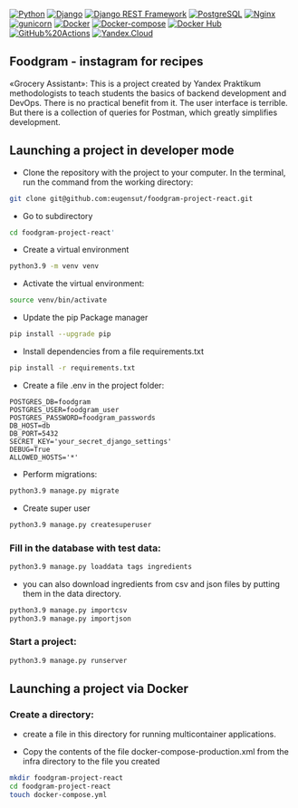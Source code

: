 [![Python](https://img.shields.io/badge/-Python-464646?style=flat&logo=Python&logoColor=56C0C0&color=034230)](https://www.python.org/)
[![Django](https://img.shields.io/badge/-Django-464646?style=flat&logo=Django&logoColor=56C0C0&color=034230)](https://www.djangoproject.com/)
[![Django REST Framework](https://img.shields.io/badge/-Django%20REST%20Framework-464646?style=flat&logo=Django%20REST%20Framework&logoColor=56C0C0&color=034230)](https://www.django-rest-framework.org/)
[![PostgreSQL](https://img.shields.io/badge/-PostgreSQL-464646?style=flat&logo=PostgreSQL&logoColor=56C0C0&color=034230)](https://www.postgresql.org/)
[![Nginx](https://img.shields.io/badge/-NGINX-464646?style=flat&logo=NGINX&logoColor=56C0C0&color=034230)](https://nginx.org/ru/)
[![gunicorn](https://img.shields.io/badge/-gunicorn-464646?style=flat&logo=gunicorn&logoColor=56C0C0&color=034230)](https://gunicorn.org/)
[![Docker](https://img.shields.io/badge/-Docker-464646?style=flat&logo=Docker&logoColor=56C0C0&color=034230)](https://www.docker.com/)
[![Docker-compose](https://img.shields.io/badge/-Docker%20compose-464646?style=flat&logo=Docker&logoColor=56C0C0&color=034230)](https://www.docker.com/)
[![Docker Hub](https://img.shields.io/badge/-Docker%20Hub-464646?style=flat&logo=Docker&logoColor=56C0C0&color=034230)](https://www.docker.com/products/docker-hub)
[![GitHub%20Actions](https://img.shields.io/badge/-GitHub%20Actions-464646?style=flat&logo=GitHub%20actions&logoColor=56C0C0&color=034230)](https://github.com/features/actions)
[![Yandex.Cloud](https://img.shields.io/badge/-Yandex.Cloud-464646?style=flat&logo=Yandex.Cloud&logoColor=56C0C0&color=034230)](https://cloud.yandex.ru/)
## Foodgram - instagram for recipes
«Grocery Assistant»: This is a project created by Yandex Praktikum methodologists to teach students the basics of backend development and DevOps. There is no practical benefit from it. The user interface is terrible. But there is a collection of queries for Postman, which greatly simplifies development.

## Launching a project in developer mode

 - Clone the repository with the project to your computer. In the terminal, run the command from the working directory:
```bash
git clone git@github.com:eugensut/foodgram-project-react.git
```

- Go to subdirectory
```bash
cd foodgram-project-react'
```
- Create a virtual environment

```bash
python3.9 -m venv venv
```
- Activate the virtual environment:
  
```bash
source venv/bin/activate
```
- Update the pip Package manager
  
```bash
pip install --upgrade pip
```  

- Install dependencies from a file requirements.txt

```bash
pip install -r requirements.txt
```
- Create a file .env in the project folder:
```.env
POSTGRES_DB=foodgram
POSTGRES_USER=foodgram_user
POSTGRES_PASSWORD=foodgram_passwords
DB_HOST=db 
DB_PORT=5432
SECRET_KEY='your_secret_django_settings'
DEBUG=True
ALLOWED_HOSTS='*'
```
- Perform migrations:
```bash
python3.9 manage.py migrate
```
- Create super user 
```bash
python3.9 manage.py createsuperuser
```
### Fill in the database with test data: 
```bash
python3.9 manage.py loaddata tags ingredients
```
- you can also download ingredients from csv and json files by putting them in the data directory.

```bash
python3.9 manage.py importcsv
python3.9 manage.py importjson
```
### Start a project: 
```bash
python3.9 manage.py runserver
```
## Launching a project via Docker

### Create a directory: 
- create a file in this directory for running multicontainer applications.
  
- Copy the contents of the file docker-compose-production.xml from the infra directory to the file you created

```bash
mkdir foodgram-project-react
cd foodgram-project-react
touch docker-compose.yml
```
